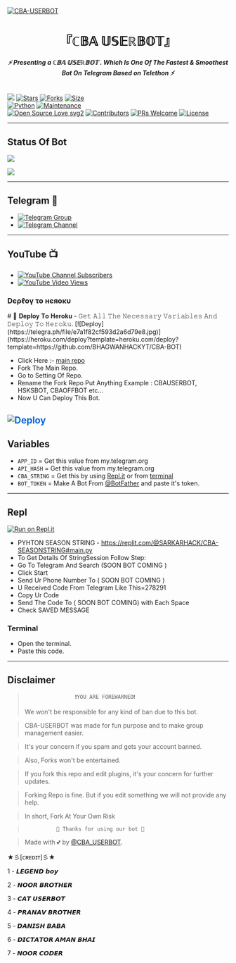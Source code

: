 [![CBA-USERBOT](https://telegra.ph/file/7a43d71e592d9477a79a2.jpg)](https://github.com/BHAGWANUSERBOT/CBABOT)


<h1 align="center">
<b> 『ℂ𝔹𝔸 𝕌𝕊𝔼ℝ𝔹𝕆𝕋』 </b>
</h1>

<h6 align="center">
  <b>⚡ Presenting a  ℂ𝔹𝔸 𝕌𝕊𝔼ℝ𝔹𝕆𝕋 . Which Is One Of The Fastest & Smoothest Bot On Telegram Based on Telethon ⚡</b>
</h6>


[![](https://img.shields.io/badge/CBA-Bot-v1.0-blue)](#)
[![Stars](https://img.shields.io/github/stars/BHAGWANUSERBOT/CBABOT?style=flat-square&color=yellow)](https://github.com/BHAGWANUSERBOT/CBABOT/stargazers)
[![Forks](https://img.shields.io/github/forks/BHAGWANUSERBOT/CBABOT?style=flat-square&color=orange)](https://github.com/BHAGWANUSERBOT/CBABOT/fork)
[![Size](https://img.shields.io/github/repo-size/BHAGWANUSERBOT/CBABOT?style=flat-square&color=green)](https://github.com/BHAGWANUSERBOT/CBABOT/)   
[![Python](https://img.shields.io/badge/Python-v3.10.2-blue)](https://www.python.org/)
[![Maintenance](https://img.shields.io/badge/Maintained%3F-yes-green.svg)](https://github.com/BHAGWANUSERBOT/CBABOT/graphs/commit-activity)   
[![Open Source Love svg2](https://badges.frapsoft.com/os/v2/open-source.svg?v=103)](https://github.com/BHAGWANUSERBOT/CBABOT)
[![Contributors](https://img.shields.io/github/contributors/BHAGWANUSERBOT/CBABOT?style=flat-square&color=green)](https://github.com/BHAGWANUSERBOT/CBABOT/graphs/contributors)
[![PRs Welcome](https://img.shields.io/badge/PRs-welcome-brightgreen.svg?style=flat-square)](https://makeapullrequest.com)
[![License](https://img.shields.io/badge/License-AGPL-blue)](https://github.com/BHAGWANUSERBOT/CBABOT/blob/main/LICENSE)   

------

## Status Of Bot 
<p align="left">
    <a href="https://github.com/BHAGWANUSERBOT/CBABOT/network/members"><img src="https://img.shields.io/github/forks/BHAGWANUSERBOT/CBABOT?label=Forks&logoColor=Black&style=social"></a><p align="left"><a href="https://github.com/BHAGWANUSERBOT/CBABOT/stargazers"><img src="https://img.shields.io/github/stars/LEGEND-AI/LEGENDBOT?logoColor=Blue&style=social"></a><p align="left"><a href="https://github.com/BHAGWANUSERBOT/CBABOT"></a><p align="left"><a href="https://github.com/BHAGWANUSERBOT/CBABOT?"></a>

------

## Telegram 🏪
- [![Telegram Group](https://img.shields.io/badge/Telegram-Group-brightgreen)](https://t.me/CBA_Userbot)
- [![Telegram Channel](https://img.shields.io/badge/Telegram-Channel-brightgreen)](https://t.me/cba_support)

------

## YouTube 📺
- [![YouTube Channel Subscribers](https://img.shields.io/youtube/channel/subscribers/UCvp8PY25PTRhFDZjLv3sVfg?style=social)](https://youtube.com/c/MAGAMBOXYZ)
- [![YouTube Video Views](https://img.shields.io/youtube/views/CH_KO1wim2o&t?label=Tutorial+•+Heroku+•&style=social)](https://youtu.be/OnfWIE5ehYk)

   

<h3> Dєρℓογ το нєяοκυ </h3>
    # 🚀 𝐃𝐞𝐩𝐥𝐨𝐲 𝐓𝐨 𝐇𝐞𝐫𝐨𝐤𝐮 
- 𝙶𝚎𝚝 𝙰𝚕𝚕 𝚃𝚑𝚎 𝙽𝚎𝚌𝚎𝚜𝚜𝚊𝚛𝚢 𝚅𝚊𝚛𝚒𝚊𝚋𝚕𝚎𝚜 𝙰𝚗𝚍 𝙳𝚎𝚙𝚕𝚘𝚢 𝚃𝚘 𝙷𝚎𝚛𝚘𝚔𝚞.
[![Deploy](https://telegra.ph/file/e7a1f82cf593d2a6d79e8.jpg)](https://heroku.com/deploy?template=heroku.com/deploy?template=https://github.com/BHAGWANHACKYT/CBA-BOT)
  

- Click Here :- [main repo](https://github.com/BHAGWANUSERBOT/CBABOT)
- Fork The Main Repo.
- Go to Setting Of Repo.
- Rename the Fork Repo Put Anything Example : CBAUSERBOT, HSKSBOT, CBAOFFBOT etc...
- Now U Can Deploy This Bot.

<a href="heroku.com/deploy?template=https://github.com/BHAGWANHACKYT/CBA-BOT" rel="nofollow" style="background-color: initial; box-sizing: border-box; color: #0366d6; text-decoration-line: none;"><img alt="Deploy" data-canonical-src="https://www.herokucdn.com/deploy/button.svg" src="https://camo.githubusercontent.com/83b0e95b38892b49184e07ad572c94c8038323fb/68747470733a2f2f7777772e6865726f6b7563646e2e636f6d2f6465706c6f792f627574746f6e2e737667" style="border-style: none; box-sizing: initial; max-width: 100%;" /></a></div>
</a>
---------

## Variables

- `APP_ID`  =  Get this value from my.telegram.org
- `API_HASH`  =  Get this value from my.telegram.org
- `CBA_STRING`  =  Get this by using [Repl.it](#Repl) or from [terminal](#Terminal)
- `BOT_TOKEN`  =  Make A Bot From [@BotFather](https://t.me/botfather) and paste it's token.
------

## Repl

[![Run on Repl.it](https://replit.com/badge/github/BHAGWANUSERBOT/CBABOT)]( https://replit.com/@SARKARHACK/CBA-SEASONSTRING#main.py)


- PYHTON SEASON STRING - https://replit.com/@SARKARHACK/CBA-SEASONSTRING#main.py
- To Get Details Of StringSession Follow Step: 
- Go To Telegram And Search (SOON BOT COMING )
- Click Start
- Send Ur Phone Number To ( SOON BOT COMING )
- U Received Code From Telegram Like This=278291
- Copy Ur Code
- Send The Code To ( SOON BOT COMING) with Each Space
- Check SAVED MESSAGE

### Terminal
- Open the terminal.
- Paste this code.



------
## Disclaimer
  
>                     ❗YOU ARE FOREWARNED❗
> We won't be responsible for any kind of ban due to this bot.

> CBA-USERBOT was made for fun purpose and to make group management easier.

> It's your concern if you spam and gets your account banned.

> Also, Forks won't be entertained.

> If you fork this repo and edit plugins, it's your concern for further updates.

> Forking Repo is fine. But if you edit something we will not provide any help.

> In short, Fork At Your Own Risk    

>               💖 Thanks for using our bot 💖

</details>


> Made with 💕 by [@CBA_USERBOT](https://t.me/CBA_USERBOT).    


 ★彡[ᴄʀᴇᴅɪᴛ]彡★


1 - 𝙇𝙀𝙂𝙀𝙉𝘿 𝙗𝙤𝙮

2 - 𝙉𝙊𝙊𝙍 𝘽𝙍𝙊𝙏𝙃𝙀𝙍

3 - 𝘾𝘼𝙏 𝙐𝙎𝙀𝙍𝘽𝙊𝙏

4 - 𝙋𝙍𝘼𝙉𝘼𝙑 𝘽𝙍𝙊𝙏𝙃𝙀𝙍

5 - 𝘿𝘼𝙉𝙄𝙎𝙃 𝘽𝘼𝘽𝘼

6 - 𝘿𝙄𝘾𝙏𝘼𝙏𝙊𝙍 𝘼𝙈𝘼𝙉 𝘽𝙃𝘼𝙄

7 - 𝙉𝙊𝙊𝙍 𝘾𝙊𝘿𝙀𝙍


